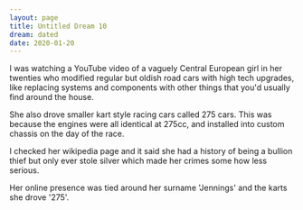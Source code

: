 ```yaml
---
layout: page
title: Untitled Dream 10
dream: dated
date: 2020-01-20
---
```


I was watching a YouTube video of a vaguely Central European girl in her twenties who modified regular but oldish road cars with high tech upgrades, like replacing systems and components with other things that you'd usually find around the house.

She also drove smaller kart style racing cars called 275 cars. This was because the engines were all identical at 275cc, and installed into custom chassis on the day of the race.

I checked her wikipedia page and it said she had a history of being a bullion thief but only ever stole silver which made her crimes some how less serious.

Her online presence was tied around her surname 'Jennings' and the karts she drove '275'.